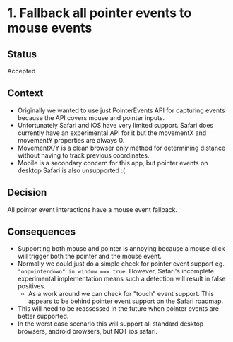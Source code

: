 # 1. Fallback all pointer events to mouse events

## Status
Accepted

## Context
- Originally we wanted to use just PointerEvents API for capturing events because the API covers mouse and pointer inputs.
- Unfortunately Safari and iOS have very limited support. Safari does currently have an experimental API for it but the movementX and movementY properties are always 0. 
- MovementX/Y is a clean browser only method for determining distance without having to track previous coordinates.
- Mobile is a secondary concern for this app, but pointer events on desktop Safari is also unsupported :(


## Decision
All pointer event interactions have a mouse event fallback.

## Consequences
- Supporting both mouse and pointer is annoying because a mouse click will trigger both the pointer and the mouse event.
- Normally we could just do a simple check for pointer event support eg. `"onpointerdown" in window === true`. However, Safari's incomplete experimental implementation means such a detection will result in false positives.
  - As a work around we can check for "touch" event support. This appears to be behind pointer event support on the Safari roadmap.
- This will need to be reassessed in the future when pointer events are better supported.
- In the worst case scenario this will support all standard desktop browsers, android browsers, but NOT ios safari. 
